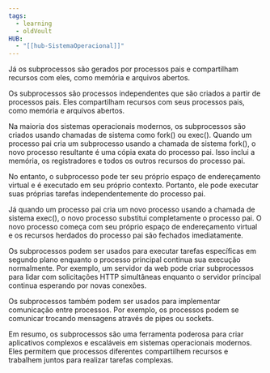 ```yaml
---
tags:
  - learning
  - oldVoult
HUB:
  - "[[hub-SistemaOperacional]]"
---
```

Já os subprocessos são gerados por processos pais e compartilham recursos com eles, como memória e arquivos abertos.

Os subprocessos são processos independentes que são criados a partir de processos pais. Eles compartilham recursos com seus processos pais, como memória e arquivos abertos.

Na maioria dos sistemas operacionais modernos, os subprocessos são criados usando chamadas de sistema como fork() ou exec(). Quando um processo pai cria um subprocesso usando a chamada de sistema fork(), o novo processo resultante é uma cópia exata do processo pai. Isso inclui a memória, os registradores e todos os outros recursos do processo pai.

No entanto, o subprocesso pode ter seu próprio espaço de endereçamento virtual e é executado em seu próprio contexto. Portanto, ele pode executar suas próprias tarefas independentemente do processo pai.

Já quando um processo pai cria um novo processo usando a chamada de sistema exec(), o novo processo substitui completamente o processo pai. O novo processo começa com seu próprio espaço de endereçamento virtual e os recursos herdados do processo pai são fechados imediatamente.

Os subprocessos podem ser usados para executar tarefas específicas em segundo plano enquanto o processo principal continua sua execução normalmente. Por exemplo, um servidor da web pode criar subprocessos para lidar com solicitações HTTP simultâneas enquanto o servidor principal continua esperando por novas conexões.

Os subprocessos também podem ser usados para implementar comunicação entre processos. Por exemplo, os processos podem se comunicar trocando mensagens através de pipes ou sockets.

Em resumo, os subprocessos são uma ferramenta poderosa para criar aplicativos complexos e escaláveis em sistemas operacionais modernos. Eles permitem que processos diferentes compartilhem recursos e trabalhem juntos para realizar tarefas complexas.